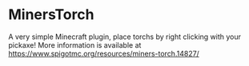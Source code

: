# MinersTorch

A very simple Minecraft plugin, place torchs by right clicking with your pickaxe! More information is available at https://www.spigotmc.org/resources/miners-torch.14827/
